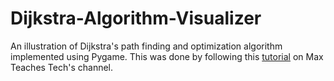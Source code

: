 # Dijkstra-Algorithm-Visualizer
An illustration of Dijkstra's path finding and optimization algorithm implemented using Pygame. This was done by following this [tutorial](https://www.youtube.com/watch?v=QNpUN8gBeLY&ab_channel=MaxTeachesTech) on Max Teaches Tech's channel. 
